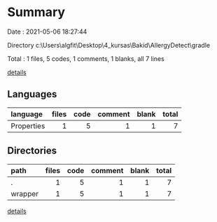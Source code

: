 # Summary

Date : 2021-05-06 18:27:44

Directory c:\Users\algfit\Desktop\4_kursas\Bakid\AllergyDetect\gradle

Total : 1 files,  5 codes, 1 comments, 1 blanks, all 7 lines

[details](details.md)

## Languages
| language | files | code | comment | blank | total |
| :--- | ---: | ---: | ---: | ---: | ---: |
| Properties | 1 | 5 | 1 | 1 | 7 |

## Directories
| path | files | code | comment | blank | total |
| :--- | ---: | ---: | ---: | ---: | ---: |
| . | 1 | 5 | 1 | 1 | 7 |
| wrapper | 1 | 5 | 1 | 1 | 7 |

[details](details.md)
